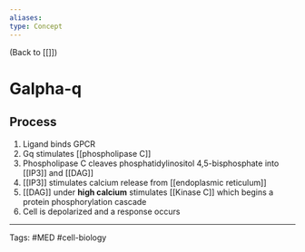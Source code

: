 ```yaml
---
aliases: 
type: Concept
---
```


(Back to [[]])

# Galpha-q

## Process
1. Ligand binds GPCR
2. Gq stimulates [[phospholipase C]]
3. Phospholipase C cleaves phosphatidylinositol 4,5-bisphosphate into [[IP3]] and [[DAG]]
4. [[IP3]] stimulates calcium release from [[endoplasmic reticulum]]
5. [[DAG]] under **high calcium** stimulates [[Kinase C]] which begins a protein phosphorylation cascade
6. Cell is depolarized and a response occurs

---
Tags: #MED #cell-biology 